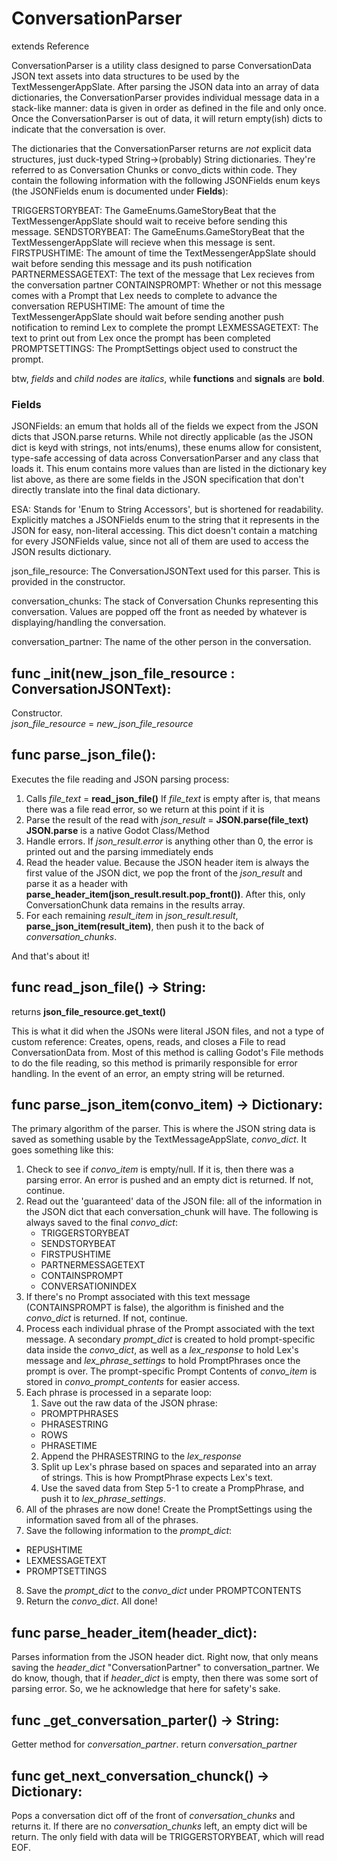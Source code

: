 # ConversationParser
extends Reference

ConversationParser is a utility class designed to parse ConversationData JSON text assets into data structures to be used by the TextMessengerAppSlate. After parsing the JSON data into an array of data dictionaries, the ConversationParser provides individual message data in a stack-like manner: data is given in order as defined in the file and only once. Once the ConversationParser is out of data, it will return empty(ish) dicts to indicate that the conversation is over.

The dictionaries that the ConversationParser returns are _not_ explicit data structures, just duck-typed String->(probably) String dictionaries. They're referred to as Conversation Chunks or convo_dicts within code. They contain the following information with the following JSONFields enum keys (the JSONFields enum is documented under **Fields**):

TRIGGERSTORYBEAT: The GameEnums.GameStoryBeat that the TextMessengerAppSlate should wait to receive before sending this message.
SENDSTORYBEAT: The GameEnums.GameStoryBeat that the TextMessengerAppSlate will recieve when this message is sent.
FIRSTPUSHTIME: The amount of time the TextMessengerAppSlate should wait before sending this message and its push notification
PARTNERMESSAGETEXT: The text of the message that Lex recieves from the conversation partner
CONTAINSPROMPT: Whether or not this message comes with a Prompt that Lex needs to complete to advance the conversation
REPUSHTIME: The amount of time the TextMessengerAppSlate should wait before sending another push notification to remind Lex to complete the prompt
LEXMESSAGETEXT: The text to print out from Lex once the prompt has been completed
PROMPTSETTINGS: The PromptSettings object used to construct the prompt.

btw, _fields_ and _child nodes_ are _italics_, while **functions** and **signals** are **bold**.

### Fields
JSONFields: an emum that holds all of the fields we expect from the JSON dicts that JSON.parse returns. While not directly applicable (as the JSON dict is keyd with strings, not ints/enums), these enums allow for consistent, type-safe accessing of data across ConversationParser and any class that loads it. This enum contains more values than are listed in the dictionary key list above, as there are some fields in the JSON specification that don't directly translate into the final data dictionary.

ESA: Stands for 'Enum to String Accessors', but is shortened for readability. Explicitly matches a JSONFields enum to the string that it represents in the JSON for easy, non-literal accessing. This dict doesn't contain a matching for every JSONFields value, since not all of them are used to access the JSON results dictionary.

json_file_resource: The ConversationJSONText used for this parser. This is provided in the constructor.

conversation_chunks: The stack of Conversation Chunks representing this conversation. Values are popped off the front as needed by whatever is displaying/handling the conversation.

conversation_partner: The name of the other person in the conversation.

## func _init(new_json_file_resource : ConversationJSONText):
Constructor.	
_json_file_resource_ = _new_json_file_resource_

## func parse_json_file():
Executes the file reading and JSON parsing process:

1. Calls _file_text_ = **read_json_file()**
	If _file_text_ is empty after is, that means there was a file read error, so we return at this point if it is
2. Parse the result of the read with _json_result_ = **JSON.parse(file_text)**
	**JSON.parse** is a native Godot Class/Method
3. Handle errors. If _json_result.error_ is anything other than 0, the error is printed out and the parsing immediately ends
4. Read the header value. Because the JSON header item is always the first value of the JSON dict, we pop the front of the _json_result_ and parse it as a header with **parse_header_item(json_result.result.pop_front())**. After this, only ConversationChunk data remains in the results array.
5. For each remaining _result_item_ in _json_result.result_, **parse_json_item(result_item)**, then push it to the back of _conversation_chunks_.

And that's about it!
	
## func read_json_file() -> String:
returns **json_file_resource.get_text()**

This is what it did when the JSONs were literal JSON files, and not a type of custom reference:
Creates, opens, reads, and closes a File to read ConversationData from. Most of this method is calling Godot's File methods to do the file reading, so this method is primarily responsible for error handling. In the event of an error, an empty string will be returned.

## func parse_json_item(convo_item) -> Dictionary:
The primary algorithm of the parser. This is where the JSON string data is saved as something usable by the TextMessageAppSlate, _convo_dict_. It goes something like this:

1. Check to see if _convo_item_ is empty/null. If it is, then there was a parsing error. An error is pushed and an empty dict is returned. If not, continue.
2. Read out the 'guaranteed' data of the JSON file: all of the information in the JSON dict that each conversation_chunk will have. The following is always saved to the final _convo_dict_:
	- TRIGGERSTORYBEAT
	- SENDSTORYBEAT
	- FIRSTPUSHTIME
	- PARTNERMESSAGETEXT
	- CONTAINSPROMPT
	- CONVERSATIONINDEX
3. If there's no Prompt associated with this text message (CONTAINSPROMPT is false), the algorithm is finished and the _convo_dict_ is returned. If not, continue.
4. Process each individual phrase of the Prompt associated with the text message. A secondary _prompt_dict_ is created to hold prompt-specific data inside the _convo_dict_, as well as a _lex_response_ to hold Lex's message and _lex_phrase_settings_ to hold PromptPhrases once the prompt is over. The prompt-specific Prompt Contents of _convo_item_ is stored in _convo_prompt_contents_ for easier access.
5. Each phrase is processed in a separate loop:
	1. Save out the raw data of the JSON phrase:
	- PROMPTPHRASES
	- PHRASESTRING
	- ROWS
	- PHRASETIME
	2. Append the PHRASESTRING to the _lex_response_
	3. Split up Lex's phrase based on spaces and separated into an array of strings. This is how PromptPhrase expects Lex's text.
	4. Use the saved data from Step 5-1 to create a PrompPhrase, and push it to _lex_phrase_settings_.
6. All of the phrases are now done! Create the PromptSettings using the information saved from all of the phrases.
7. Save the following information to the _prompt_dict_:
- REPUSHTIME
- LEXMESSAGETEXT
- PROMPTSETTINGS
8. Save the _prompt_dict_ to the _convo_dict_ under PROMPTCONTENTS
9. Return the _convo_dict_. All done!
	
## func parse_header_item(header_dict):
Parses information from the JSON header dict. Right now, that only means saving the _header_dict_ "ConversationPartner" to conversation_partner. We do know, though, that if _header_dict_ is empty, then there was some sort of parsing error. So, we he acknowledge that here for safety's sake.

## func _get_conversation_parter() -> String:
Getter method for _conversation_partner_.
return _conversation_partner_

## func get_next_conversation_chunck() -> Dictionary:
Pops a conversation dict off of the front of _conversation_chunks_ and returns it. If there are no _conversation_chunks_ left, an empty dict will be return. The only field with data will be TRIGGERSTORYBEAT, which will read EOF.